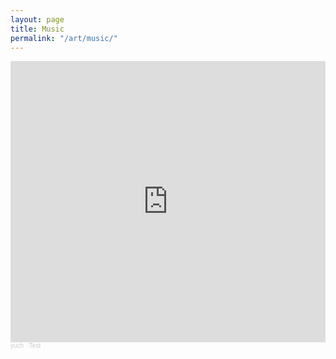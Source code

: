 ```yaml
---
layout: page
title: Music
permalink: "/art/music/"
--- 
```


<iframe width="100%" height="450" scrolling="no" frameborder="no" allow="autoplay" src="https://w.soundcloud.com/player/?url=https%3A//api.soundcloud.com/playlists/1631875474&color=%2300aabb&auto_play=false&hide_related=false&show_comments=true&show_user=true&show_reposts=false&show_teaser=true"></iframe><div style="font-size: 10px; color: #cccccc;line-break: anywhere;word-break: normal;overflow: hidden;white-space: nowrap;text-overflow: ellipsis; font-family: Interstate,Lucida Grande,Lucida Sans Unicode,Lucida Sans,Garuda,Verdana,Tahoma,sans-serif;font-weight: 100;"><a href="https://soundcloud.com/yuch-1" title="yuch" target="_blank" style="color: #cccccc; text-decoration: none;">yuch</a> · <a href="https://soundcloud.com/yuch-1/sets/test" title="Test" target="_blank" style="color: #cccccc; text-decoration: none;">Test</a></div>